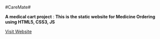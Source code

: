 #CareMate#

**A medical cart project**
: **This is the static website for Medicine Ordering using HTML5, CSS3, JS**


[Visit Website](https://medical-cart-project.vercel.app/)
